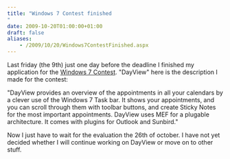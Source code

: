 ```yaml
---
title: "Windows 7 Contest finished
"
date: 2009-10-20T01:00:00+01:00
draft: false
aliases:
    - /2009/10/20/Windows7ContestFinished.aspx
---
```

Last friday (the 9th) just one day before the deadline I finished my application for the [Windows 7 Contest](http://code7contest.com). "DayView" here is the description I made for the contest:

"DayView provides an overview of the appointments in all your calendars by a clever use of the Windows 7 Task bar. It shows your appointments, and you can scroll through them with toolbar buttons, and create Sticky Notes for the most important appointments. DayView uses MEF for a plugable architecture. It comes with plugins for Outlook and Sunbird."

Now I just have to wait for the evaluation the 26th of october. I have not yet decided whether I will continue working on DayView or move on to other stuff.